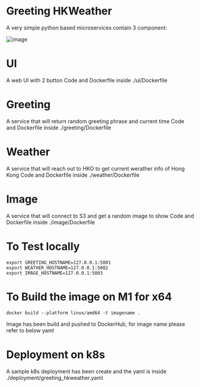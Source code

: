 # Greeting HKWeather

A very simple python based microservices contain 3 component:

![image](https://github.com/zerofai/greeting_hkweather/assets/20843048/f3799bea-74aa-4cf5-b1f2-bdf9a83cdc1d)


# UI
A web UI with 2 button
Code and Dockerfile inside ./ui/Dockerfile

# Greeting
A service that will return random greeting phrase and current time
Code and Dockerfile inside ./greeting/Dockerfile

# Weather
A service that will reach out to HKO to get current werather info of Hong Kong
Code and Dockerfile inside ./weather/Dockerfile

# Image
A service that will connect to S3 and get a random image to show
Code and Dockerfile inside ./image/Dockerfile

# To Test locally 
```
export GREETING_HOSTNAME=127.0.0.1:5001
export WEATHER_HOSTNAME=127.0.0.1:5002
export IMAGE_HOSTNAME=127.0.0.1:5003
```

# To Build the image on M1 for x64
```
docker build --platform linux/amd64 -t imagename .
```

Image has been build and pushed to DockerHub, for image name please refer to below yaml

# Deployment on k8s 
A sample k8s deployment has been create and the yaml is inside ./deployment/greeting_hkweather.yaml
